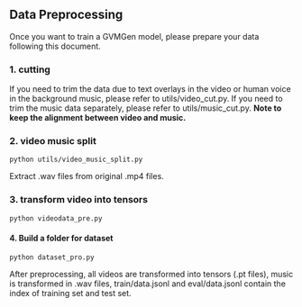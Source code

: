 ## Data Preprocessing

Once you want to train a GVMGen model, please prepare your data following this document.

### 1. cutting

If you need to trim the data due to text overlays in the video or human voice in the background music, please refer to utils/video_cut.py. If you need to trim the music data separately, please refer to utils/music_cut.py. **Note to keep the alignment between video and music.**

### 2. video music split

```
python utils/video_music_split.py
```

Extract .wav files from original .mp4 files.

### 3. transform video into tensors

```
python videodata_pre.py
```

#### 4. Build a folder for dataset

```
python dataset_pro.py
```

After preprocessing, all videos are transformed into tensors (.pt files), music is transformed in .wav files, train/data.jsonl and eval/data.jsonl contain the index of training set and test set.
